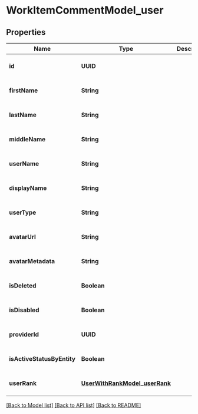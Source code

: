 # WorkItemCommentModel_user
## Properties

| Name | Type | Description | Notes |
|------------ | ------------- | ------------- | -------------|
| **id** | **UUID** |  | [optional] [default to null] |
| **firstName** | **String** |  | [optional] [default to null] |
| **lastName** | **String** |  | [optional] [default to null] |
| **middleName** | **String** |  | [optional] [default to null] |
| **userName** | **String** |  | [optional] [default to null] |
| **displayName** | **String** |  | [optional] [default to null] |
| **userType** | **String** |  | [optional] [default to null] |
| **avatarUrl** | **String** |  | [optional] [default to null] |
| **avatarMetadata** | **String** |  | [optional] [default to null] |
| **isDeleted** | **Boolean** |  | [optional] [default to null] |
| **isDisabled** | **Boolean** |  | [optional] [default to null] |
| **providerId** | **UUID** |  | [optional] [default to null] |
| **isActiveStatusByEntity** | **Boolean** |  | [optional] [default to null] |
| **userRank** | [**UserWithRankModel_userRank**](UserWithRankModel_userRank.md) |  | [optional] [default to null] |

[[Back to Model list]](../README.md#documentation-for-models) [[Back to API list]](../README.md#documentation-for-api-endpoints) [[Back to README]](../README.md)

